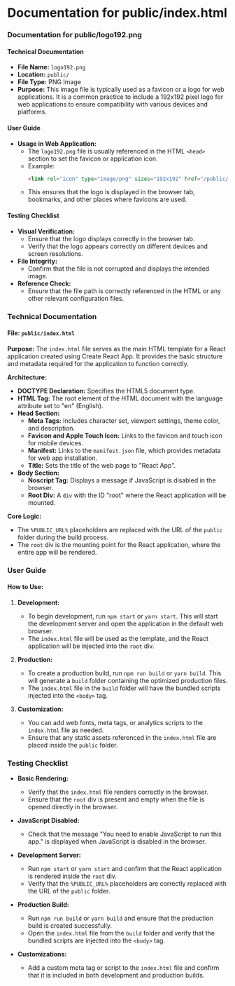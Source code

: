 # Documentation for public/index.html

### Documentation for public/logo192.png

#### Technical Documentation
- **File Name:** `logo192.png`
- **Location:** `public/`
- **File Type:** PNG Image
- **Purpose:** This image file is typically used as a favicon or a logo for web applications. It is a common practice to include a 192x192 pixel logo for web applications to ensure compatibility with various devices and platforms.

#### User Guide
- **Usage in Web Application:**
  - The `logo192.png` file is usually referenced in the HTML `<head>` section to set the favicon or application icon.
  - Example:
    ```html
    <link rel="icon" type="image/png" sizes="192x192" href="/public/logo192.png">
    ```
  - This ensures that the logo is displayed in the browser tab, bookmarks, and other places where favicons are used.

#### Testing Checklist
- **Visual Verification:**
  - Ensure that the logo displays correctly in the browser tab.
  - Verify that the logo appears correctly on different devices and screen resolutions.
- **File Integrity:**
  - Confirm that the file is not corrupted and displays the intended image.
- **Reference Check:**
  - Ensure that the file path is correctly referenced in the HTML or any other relevant configuration files.

### Technical Documentation

#### File: `public/index.html`

**Purpose:**
The `index.html` file serves as the main HTML template for a React application created using Create React App. It provides the basic structure and metadata required for the application to function correctly.

**Architecture:**
- **DOCTYPE Declaration:** Specifies the HTML5 document type.
- **HTML Tag:** The root element of the HTML document with the language attribute set to "en" (English).
- **Head Section:**
  - **Meta Tags:** Includes character set, viewport settings, theme color, and description.
  - **Favicon and Apple Touch Icon:** Links to the favicon and touch icon for mobile devices.
  - **Manifest:** Links to the `manifest.json` file, which provides metadata for web app installation.
  - **Title:** Sets the title of the web page to "React App".
- **Body Section:**
  - **Noscript Tag:** Displays a message if JavaScript is disabled in the browser.
  - **Root Div:** A `div` with the ID "root" where the React application will be mounted.

**Core Logic:**
- The `%PUBLIC_URL%` placeholders are replaced with the URL of the `public` folder during the build process.
- The `root` div is the mounting point for the React application, where the entire app will be rendered.

### User Guide

#### How to Use:

1. **Development:**
   - To begin development, run `npm start` or `yarn start`. This will start the development server and open the application in the default web browser.
   - The `index.html` file will be used as the template, and the React application will be injected into the `root` div.

2. **Production:**
   - To create a production build, run `npm run build` or `yarn build`. This will generate a `build` folder containing the optimized production files.
   - The `index.html` file in the `build` folder will have the bundled scripts injected into the `<body>` tag.

3. **Customization:**
   - You can add web fonts, meta tags, or analytics scripts to the `index.html` file as needed.
   - Ensure that any static assets referenced in the `index.html` file are placed inside the `public` folder.

### Testing Checklist

- **Basic Rendering:**
  - Verify that the `index.html` file renders correctly in the browser.
  - Ensure that the `root` div is present and empty when the file is opened directly in the browser.

- **JavaScript Disabled:**
  - Check that the message "You need to enable JavaScript to run this app." is displayed when JavaScript is disabled in the browser.

- **Development Server:**
  - Run `npm start` or `yarn start` and confirm that the React application is rendered inside the `root` div.
  - Verify that the `%PUBLIC_URL%` placeholders are correctly replaced with the URL of the `public` folder.

- **Production Build:**
  - Run `npm run build` or `yarn build` and ensure that the production build is created successfully.
  - Open the `index.html` file from the `build` folder and verify that the bundled scripts are injected into the `<body>` tag.

- **Customizations:**
  - Add a custom meta tag or script to the `index.html` file and confirm that it is included in both development and production builds.
